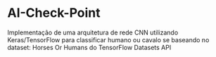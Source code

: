 # AI-Check-Point
Implementação de uma arquitetura de rede CNN utilizando Keras/TensorFlow para classificar humano ou cavalo se baseando no dataset: Horses Or Humans do TensorFlow Datasets API
